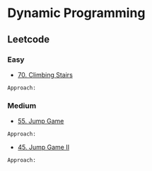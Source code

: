 # Dynamic Programming 
## Leetcode
### Easy 
- [70. Climbing Stairs](https://leetcode.com/problems/climbing-stairs/)
```
Approach: 
```
### Medium 
- [55. Jump Game](https://leetcode.com/problems/jump-game/)
```
Approach: 
```
- [45. Jump Game II](https://leetcode.com/problems/jump-game-ii/)
```
Approach: 
```
